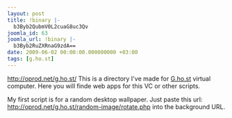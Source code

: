 ```yaml
---
layout: post
title: !binary |-
  b3Byb2QubmV0L2cuaG8uc3Qv
joomla_id: 63
joomla_url: !binary |-
  b3Byb2RuZXRnaG9zdA==
date: 2009-06-02 00:00:00.000000000 +03:00
tags: [g.ho.st]
---
```

<a href="http://oprod.net/">http://oprod.net/g.ho.st/</a> This is a directory I've made for <a href="http://g.ho.st/?referral=otzy_007">G.ho.st</a> virtual computer. Here you will finde web apps for this VC or other scripts.

My first script is for a random desktop wallpaper. Just paste this url: <a href="http://oprod.net" target="_blank">http://oprod.net/g.ho.st/random-image/rotate.php</a> into the background URL.
